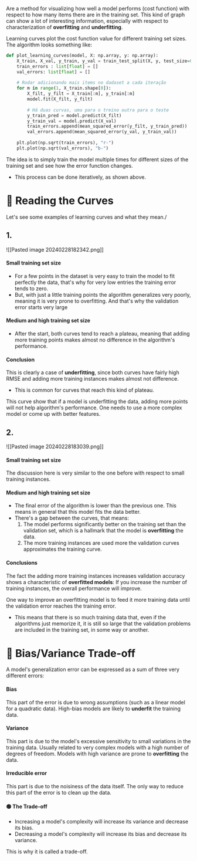 Are a method for visualizing how well a model performs (cost function) with respect to how many items there are in the training set. This kind of graph can show a lot of interesting information, especially with respect to characterization of **overfitting** and **underfitting**. 

Learning curves plot the cost function value for different training set sizes. The algorithm looks something like:
```python
def plot_learning_curves(model, X: np.array, y: np.array):
    X_train, X_val, y_train, y_val = train_test_split(X, y, test_size=0.2)
    train_errors : list[float] = []
    val_errors: list[float] = []
    
    # Rodar adicionando mais items no dadaset a cada iteração
    for m in range(1, X_train.shape[0]):
        X_filt, y_filt = X_train[:m], y_train[:m]
        model.fit(X_filt, y_filt)
        
        # Há duas curvas, uma para o treino outra para o teste
        y_train_pred = model.predict(X_filt)
        y_train_val = model.predict(X_val)
        train_errors.append(mean_squared_error(y_filt, y_train_pred))
        val_errors.append(mean_squared_error(y_val, y_train_val))
    
    plt.plot(np.sqrt(train_errors), "r-")
    plt.plot(np.sqrt(val_errors), "b-")
```
The idea is to simply train the model multiple times for different sizes of the training set and see how the error function changes.
- This process can be done iteratively, as shown above. 

# 🔵 Reading the Curves
Let's see some examples of learning curves and what they mean./

## 1. 
![[Pasted image 20240228182342.png]]

#### Small training set size
- For a few points in the dataset is very easy to train the model to fit perfectly the data, that's why for very low entries the training error tends to zero. 
- But, with just a little training points the algorithm generalizes very poorly, meaning it is very prone to overfitting. And that's why the validation error starts very large

#### Medium and high training set size
- After the start, both curves tend to reach a plateau, meaning that adding more training points makes almost no difference in the algorithm's performance. 

#### Conclusion
This is clearly a case of **underfitting**, since both curves have fairly high RMSE and adding more training instances makes almost not difference. 
- This is common for curves that reach this kind of plateau.

This curve show that if a model is underfitting the data, adding more points will not help algorithm's performance. One needs to use a more complex model or come up with better features. 


## 2. 
![[Pasted image 20240228183039.png]]

#### Small training set size
The discussion here is very similar to the one before with respect to small training instances.

#### Medium and high training set size
- The final error of the algorithm is lower than the previous one. This means in general that this model fits the data better.
- There's a gap between the curves, that means:
	1. The model performs significantly better on the training set than the validation set, which is a hallmark that the model is **overfitting** the data.
	2. The more training instances are used more the validation curves approximates the training curve.

#### Conclusions
The fact the adding more training instances increases validation accuracy shows a characteristic of **overfitted models**: If you increase the number of training instances, the overall performance will improve.

One way to improve an overfitting model is to feed it more training data until the validation error reaches the training error.
- This means that there is so much training data that, even if the algorithms just memorize it, it is still so large that the validation problems are included in the training set, in some way or another.


# 🔵 Bias/Variance Trade-off
A model's generalization error can be expressed as a sum of three very different errors:

#### Bias
This part of the error is due to wrong assumptions (such as a linear model for a quadratic data). High-bias models are likely to **underfit** the training data. 

#### Variance
This part is due to the model's excessive sensitivity to small variations in the training data. Usually related to very complex models with a high number of degrees of freedom. Models with high variance are prone to **overfitting** the data. 

#### Irreducible error
This part is due to the noisiness of the data itself. The only way to reduce this part of the error is to clean up the data.


#### 🟢 The Trade-off
- Increasing a model's complexity will increase its variance and decrease its bias.
- Decreasing a model's complexity will increase its bias and decrease its variance.

This is why it is called a trade-off. 